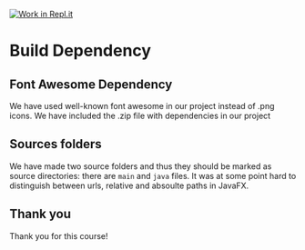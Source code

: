 [![Work in Repl.it](https://classroom.github.com/assets/work-in-replit-14baed9a392b3a25080506f3b7b6d57f295ec2978f6f33ec97e36a161684cbe9.svg)](https://classroom.github.com/online_ide?assignment_repo_id=338649&assignment_repo_type=GroupAssignmentRepo)
# Build Dependency

## Font Awesome Dependency

We have used well-known font awesome in our project instead of .png icons. We have included the .zip file with dependencies in our project

## Sources folders

We have made two source folders and thus they should be marked as source directories: there are ```main``` and ```java``` files. It was at some point hard to distinguish between urls, relative and absoulte paths in JavaFX.

## Thank you

Thank you for this course!
